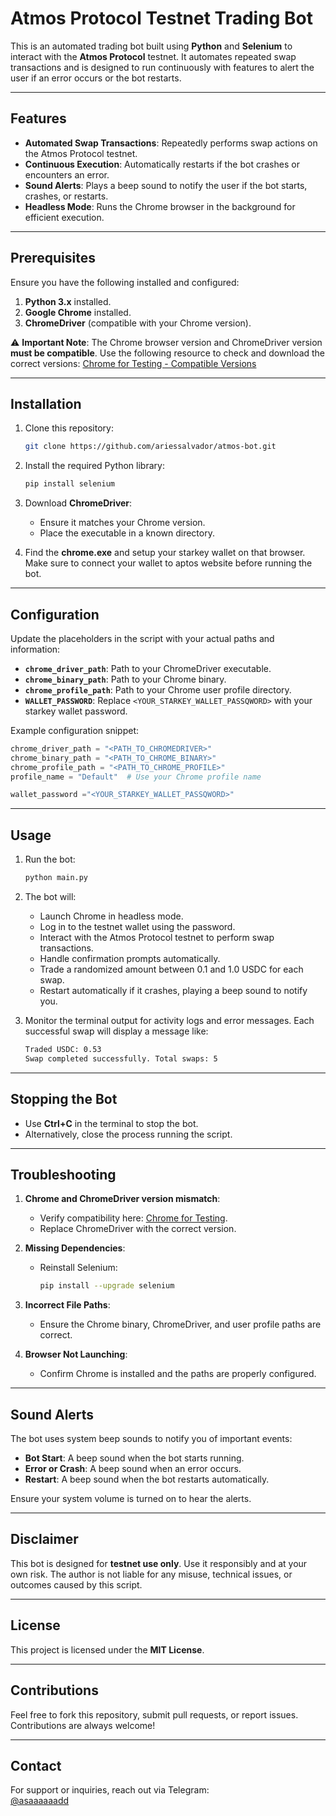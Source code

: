 # Atmos Protocol Testnet Trading Bot

This is an automated trading bot built using **Python** and **Selenium** to interact with the **Atmos Protocol** testnet. It automates repeated swap transactions and is designed to run continuously with features to alert the user if an error occurs or the bot restarts.

---

## Features

- **Automated Swap Transactions**: Repeatedly performs swap actions on the Atmos Protocol testnet.
- **Continuous Execution**: Automatically restarts if the bot crashes or encounters an error.
- **Sound Alerts**: Plays a beep sound to notify the user if the bot starts, crashes, or restarts.
- **Headless Mode**: Runs the Chrome browser in the background for efficient execution.

---

## Prerequisites

Ensure you have the following installed and configured:

1. **Python 3.x** installed.
2. **Google Chrome** installed.
3. **ChromeDriver** (compatible with your Chrome version).

⚠️ **Important Note**: The Chrome browser version and ChromeDriver version **must be compatible**. Use the following resource to check and download the correct versions:
[Chrome for Testing - Compatible Versions](https://googlechromelabs.github.io/chrome-for-testing/)

---

## Installation

1. Clone this repository:
   ```bash
   git clone https://github.com/ariessalvador/atmos-bot.git
   ```

2. Install the required Python library:
   ```bash
   pip install selenium
   ```

3. Download **ChromeDriver**:
   - Ensure it matches your Chrome version.
   - Place the executable in a known directory.
  
4. Find the **chrome.exe** and setup your starkey wallet on that browser. Make sure to connect your wallet to aptos website before running the bot.

---

## Configuration

Update the placeholders in the script with your actual paths and information:

- **`chrome_driver_path`**: Path to your ChromeDriver executable.
- **`chrome_binary_path`**: Path to your Chrome binary.
- **`chrome_profile_path`**: Path to your Chrome user profile directory.
- **`WALLET_PASSWORD`**: Replace `<YOUR_STARKEY_WALLET_PASSQWORD>` with your starkey wallet password.

Example configuration snippet:

```python
chrome_driver_path = "<PATH_TO_CHROMEDRIVER>"
chrome_binary_path = "<PATH_TO_CHROME_BINARY>"
chrome_profile_path = "<PATH_TO_CHROME_PROFILE>"
profile_name = "Default"  # Use your Chrome profile name

wallet_password ="<YOUR_STARKEY_WALLET_PASSQWORD>"
```

---

## Usage

1. Run the bot:
   ```bash
   python main.py
   ```

2. The bot will:
   - Launch Chrome in headless mode.
   - Log in to the testnet wallet using the password.
   - Interact with the Atmos Protocol testnet to perform swap transactions.
   - Handle confirmation prompts automatically.
   - Trade a randomized amount between 0.1 and 1.0 USDC for each swap.
   - Restart automatically if it crashes, playing a beep sound to notify you.

3. Monitor the terminal output for activity logs and error messages. Each successful swap will display a message like:  
   ```bash
   Traded USDC: 0.53
   Swap completed successfully. Total swaps: 5

---

## Stopping the Bot

- Use **Ctrl+C** in the terminal to stop the bot.
- Alternatively, close the process running the script.

---

## Troubleshooting

1. **Chrome and ChromeDriver version mismatch**:
   - Verify compatibility here: [Chrome for Testing](https://googlechromelabs.github.io/chrome-for-testing/).
   - Replace ChromeDriver with the correct version.

2. **Missing Dependencies**:
   - Reinstall Selenium:
     ```bash
     pip install --upgrade selenium
     ```

3. **Incorrect File Paths**:
   - Ensure the Chrome binary, ChromeDriver, and user profile paths are correct.

4. **Browser Not Launching**:
   - Confirm Chrome is installed and the paths are properly configured.

---

## Sound Alerts

The bot uses system beep sounds to notify you of important events:

- **Bot Start**: A beep sound when the bot starts running.
- **Error or Crash**: A beep sound when an error occurs.
- **Restart**: A beep sound when the bot restarts automatically.

Ensure your system volume is turned on to hear the alerts.

---

## Disclaimer

This bot is designed for **testnet use only**. Use it responsibly and at your own risk. The author is not liable for any misuse, technical issues, or outcomes caused by this script.

---

## License

This project is licensed under the **MIT License**.

---

## Contributions

Feel free to fork this repository, submit pull requests, or report issues. Contributions are always welcome!

---

## Contact

For support or inquiries, reach out via Telegram:  
[@asaaaaaadd](https://t.me/asaaaaaadd)
